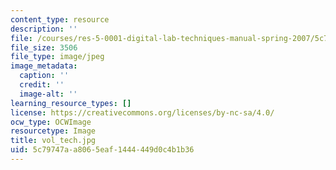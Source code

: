 ```yaml
---
content_type: resource
description: ''
file: /courses/res-5-0001-digital-lab-techniques-manual-spring-2007/5c79747aa8065eaf1444449d0c4b1b36_vol_tech.jpg
file_size: 3506
file_type: image/jpeg
image_metadata:
  caption: ''
  credit: ''
  image-alt: ''
learning_resource_types: []
license: https://creativecommons.org/licenses/by-nc-sa/4.0/
ocw_type: OCWImage
resourcetype: Image
title: vol_tech.jpg
uid: 5c79747a-a806-5eaf-1444-449d0c4b1b36
---
```

